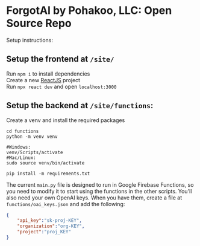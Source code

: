 # ForgotAI by Pohakoo, LLC: Open Source Repo

Setup instructions:

## Setup the frontend at `/site/`

Run `npm i` to install dependencies<br>
Create a new [ReactJS](https://react.dev/learn) project<br>
Run `npx react dev` and open `localhost:3000`

## Setup the backend at `/site/functions`:

Create a venv and install the required packages

```shell
cd functions
python -m venv venv

#Windows:
venv/Scripts/activate
#Mac/Linux:
sudo source venv/bin/activate

pip install -m requirements.txt
```

The current `main.py` file is designed to run in Google Firebase Functions, so you need to modify it to start using the functions in the other scripts. You'll also need your own OpenAI keys. When you have them, create a file at `functions/oai_keys.json` and add the following:

```json
{
    "api_key":"sk-proj-KEY",
    "organization":"org-KEY",
    "project":"proj_KEY"
}
```